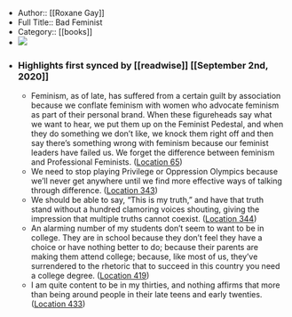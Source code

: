 - Author:: [[Roxane Gay]]
- Full Title:: Bad Feminist
- Category:: [[books]]
- ![](https://images-na.ssl-images-amazon.com/images/I/41xj82w7lZL._SL400_.jpg)
- ### Highlights first synced by [[readwise]] [[September 2nd, 2020]]
    - Feminism, as of late, has suffered from a certain guilt by association because we conflate feminism with women who advocate feminism as part of their personal brand. When these figureheads say what we want to hear, we put them up on the Feminist Pedestal, and when they do something we don’t like, we knock them right off and then say there’s something wrong with feminism because our feminist leaders have failed us. We forget the difference between feminism and Professional Feminists. ([Location 65](https://readwise.io/to_kindle?action=open&asin=B00G2AGV14&location=65))
    - We need to stop playing Privilege or Oppression Olympics because we’ll never get anywhere until we find more effective ways of talking through difference. ([Location 343](https://readwise.io/to_kindle?action=open&asin=B00G2AGV14&location=343))
    - We should be able to say, “This is my truth,” and have that truth stand without a hundred clamoring voices shouting, giving the impression that multiple truths cannot coexist. ([Location 344](https://readwise.io/to_kindle?action=open&asin=B00G2AGV14&location=344))
    - An alarming number of my students don’t seem to want to be in college. They are in school because they don’t feel they have a choice or have nothing better to do; because their parents are making them attend college; because, like most of us, they’ve surrendered to the rhetoric that to succeed in this country you need a college degree. ([Location 419](https://readwise.io/to_kindle?action=open&asin=B00G2AGV14&location=419))
    - I am quite content to be in my thirties, and nothing affirms that more than being around people in their late teens and early twenties. ([Location 433](https://readwise.io/to_kindle?action=open&asin=B00G2AGV14&location=433))
